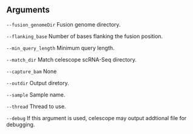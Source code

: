 

## Arguments
`--fusion_genomeDir` Fusion genome directory.

`--flanking_base` Number of bases flanking the fusion position.

`--min_query_length` Minimum query length.

`--match_dir` Match celescope scRNA-Seq directory.

`--capture_bam` None

`--outdir` Output diretory.

`--sample` Sample name.

`--thread` Thread to use.

`--debug` If this argument is used, celescope may output addtional file for debugging.

